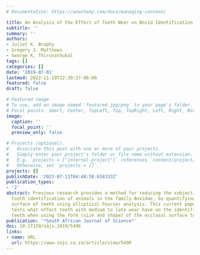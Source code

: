 ```yaml
---
# Documentation: https://wowchemy.com/docs/managing-content/

title: An Analysis of the Effect of Tooth Wear on Bovid Identification
subtitle: ''
summary: ''
authors:
- Juliet K. Brophy
- Gregory J. Matthews
- George K. Thiruvathukal
tags: []
categories: []
date: '2019-07-01'
lastmod: 2022-11-19T22:39:27-06:00
featured: false
draft: false

# Featured image
# To use, add an image named `featured.jpg/png` to your page's folder.
# Focal points: Smart, Center, TopLeft, Top, TopRight, Left, Right, BottomLeft, Bottom, BottomRight.
image:
  caption: ''
  focal_point: ''
  preview_only: false

# Projects (optional).
#   Associate this post with one or more of your projects.
#   Simply enter your project's folder or file name without extension.
#   E.g. `projects = ["internal-project"]` references `content/project/deep-learning/index.md`.
#   Otherwise, set `projects = []`.
projects: []
publishDate: '2023-07-11T04:48:58.634333Z'
publication_types:
- '2'
abstract: Previous research provides a method for reducing the subjectivity in molar
  tooth identification of animals in the family Bovidae, by quantifying the occlusal
  surface of teeth using elliptical Fourier analysis. This current paper specifically
  tests what effect teeth with medium to late wear have on the identification of bovid
  teeth when using the form (size and shape) of the occlusal surface to classify specimens.
publication: '*South African Journal of Science*'
doi: 10.17159/sajs.2019/5496
links:
- name: URL
  url: https://www.sajs.co.za/article/view/5496
---
```

